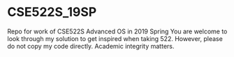 # CSE522S_19SP
Repo for work of CSE522S Advanced OS in 2019 Spring
You are welcome to look through my solution to get inspired when taking 522. 
However, please do not copy my code directly. Academic integrity matters.
